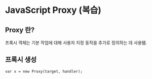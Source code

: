 # JavaScript Proxy (복습)

## Proxy 란?
프록시 객체는 기본 작업에 대해 사용자 지정 동작을 추가로 정의하는 데 사용됌. 

## 프록시 생성 

```
var x = new Proxy(target, handler);
```